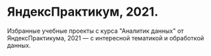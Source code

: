 # ЯндексПрактикум, 2021.
Избранные учебные проекты с курса "Аналитик данных" от ЯндексПрактикума, 2021 — c интересной тематикой и обработкой данных.
